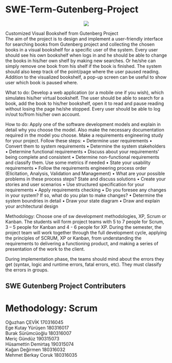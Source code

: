 # SWE-Term-Gutenberg-Project
<div align="center">
 <img src="https://media.giphy.com/media/26tn33aiTi1jkl6H6/giphy.gif" />
  </div>

Customized Visual Bookshelf from Gutenberg Project	
The aim of the project is to design and implement a user-friendly interface for searching books from Gutenberg project and collecting the chosen books in a visual bookshelf for a specific user of the system. Every user should see his own bookshelf when logs in and he should be able to change the books in his/her own shelf by making new searches. Or he/she can simply remove one book from his shelf if the book is finished. The system should also keep track of the point/page where the user paused reading.
Addition to the visualized bookshelf, a pop-up screen can be useful to show user which book is paused where.

What to do: Develop a web application (or a mobile one if you wish), which simulates his/her virtual bookshelf. 
The user should be able to search for a book, add the book to his/her bookshelf, open it to read and pause reading without losing the page he/she stopped. Every user should be able to log in/out to/from his/her own account. 

How to do: Apply one of the software development models and explain in detail why you choose the model. Also make the necessary documentation required in the model you choose.
Make a requirements engineering study for your project. Follow these steps:
•	Determine user requirements
•	Convert them to system requirements
•	Determine the system stakeholders
•	Determine functional requirements
•	Discuss about your requirements’ being complete and consistent
•	Determine non-functional requirements and classify them. Use some metrics if needed
•	State your usability requirements
•	Follow the requirements engineering process order (Elicitation, Analysis, Validation and Management)
•	What are your possible problems in these process steps? State and discuss solutions
•	Create your stories and user scenarios
•	Use structured specification for your requirements
•	Apply requirements checking
•	Do you foresee any changes in your system? If so, what do you plan to make changes?
•	Determine the system boundries in detail
•	Draw your state diagram
•	Draw and explain your architectural design

Methodology: Choose one of sw development methodologies, XP, Scrum or Kanban. The students will form project teams with 5 to 7 people for Scrum, 3 – 5 people for Kanban and 4 - 6 people for XP. During the semester, the project team will work together through the full development cycle, applying the principles of SCRUM, XP or Kanban, from understanding the requirements to delivering a functioning product, and making a series of presentation of the work to the client.



During implementation phase, the teams should mind about the errors they get (syntax, logic and runtime errors, fatal errors, etc). They must classify the errors in groups.  


## SWE Gutenberg Project Contributers
# Methodology: Scrum
Oğuzhan ÇEVİK 170316045 <br>
Ege Kutay Yürüşen 180316017 <br>
Burak Sürümcüoğlu 180316007 <br>
Meriç Gündüz 190315073 <br>
Hüsamettin Demirtaş 190315074 <br>
Kağan Değirmen 180316032 <br>
Mehmet Berkay Coruk 180316035 

